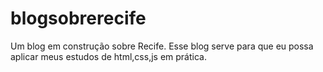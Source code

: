 # blogsobrerecife
Um blog em construção sobre Recife. Esse blog serve para que eu possa aplicar meus estudos de html,css,js em prática.
